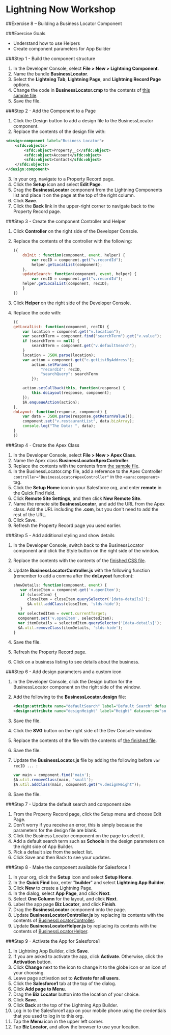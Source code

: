 # Lightning Now Workshop

##Exercise 8 – Building a Business Locator Component

###Exercise Goals

* Understand how to use Helpers
* Create component parameters for App Builder

###Step 1 - Build the component structure
1. In the Developer Console, select **File > New > Lightning Component**.
2. Name the bundle **BusinessLocator**.
3. Select the **Lightning Tab**, **Lightning Page**, and **Lightning Record Page** options.
4. Change the code in **BusinessLocator.cmp** to the contents of [this sample file](https://raw.githubusercontent.com/garazi/LightningNowWorkshop/exercise-8/Snippets/BusinessLocator_start.cmp).
5. Save the file.

###Step 2 - Add the Component to a Page
1. Click the Design button to add a design file to the BusinessLocator component.
2. Replace the contents of the design file with:

```xml
<design:component label="Business Locator">
    <sfdc:objects>
        <sfdc:object>Property__c</sfdc:object>
        <sfdc:object>Account</sfdc:object>
        <sfdc:object>Contact</sfdc:object>
    </sfdc:objects>
</design:component>
```
3. In your org, navigate to a Property Record page.
4. Click the **Setup** icon and select **Edit Page**.
5. Drag the **BusinessLocator** component from the Lightning Components list and place it on the page at the top of the right column.
6. Click **Save**.
7. Click the **Back** link in the upper-right corner to navigate back to the Property Record page.

###Step 3 - Create the component Controller and Helper
1. Click **Controller** on the right side of the Developer Console.
2. Replace the contents of the controller with the following:

	```js
	({
		doInit : function(component, event, helper) {
			var recID = component.get("v.recordId");
			helper.getLocalList(component);
		},
		updateSearch: function(component, event, helper) {
   			var recID = component.get("v.recordId");
       	helper.getLocalList(component, recID);
    	}
    })
	```

3. Click **Helper** on the right side of the Developer Console.
4. Replace the code with:

	```js
	({
    getLocalList: function(component, recID) {
        var location = component.get("v.location");        
        var searchTerm = component.find("searchTerm").get("v.value");
        if (searchTerm == null) {
            searchTerm = component.get("v.defaultSearch");
        }
        location = JSON.parse(location);
        var action = component.get("c.getListByAddress");
            action.setParams({
                "recordId": recID,
                "searchQuery": searchTerm
            });

        action.setCallback(this, function(response) {
            this.doLayout(response, component);
        });
        $A.enqueueAction(action);
    },
    doLayout: function(response, component) {
        var data = JSON.parse(response.getReturnValue());
        component.set("v.restaurantList", data.bizArray);
        console.log("The Data: ", data);
    }
	})
	```
	
###Step 4 - Create the Apex Class
1. In the Developer Console, select **File > New > Apex Class**.
2. Name the Apex class **BusinessLocatorApexController**.
3. Replace the contents with the contents from [the sample file](https://raw.githubusercontent.com/garazi/LightningNowWorkshop/exercise-8/Snippets/BusinessLocatorApexController.cls).
4. In the BusinessLocator.cmp file, add a reference to the Apex Controller `controller="BusinessLocatorApexController"` in the `<aura:component>` tag. 
5. Click the **Setup Home** icon in your Salesforce org, and enter **remote** in the Quick Find field.
6. Click **Remote Site Settings**, and then click **New Remote Site**.
7. Name the remote site **BusinessLocator**, and add the URL from the Apex class. Add the URL including the **.com**, but you don't need to add the rest of the URL.
8. Click Save.
9. Refresh the Property Record page you used earlier.

###Step 5 - Add additional styling and show details
1. In the Developer Console, switch back to the BusinessLocator component and click the Style button on the right side of the window.
2. Replace the contents with the contents of the [finished CSS file](https://raw.githubusercontent.com/garazi/LightningNowWorkshop/exercise-8/Snippets/BusinessLocator.css).
3. Update **BusinessLocatorController.js** with the following function (remember to add a comma after the **doLayout** function):

	```js
	showDetails: function(component, event) {
	   var closeItem = component.get('v.openItem');
	   if (closeItem) {
	      closeItem = closeItem.querySelector('[data-details]');
	      $A.util.addClass(closeItem, 'slds-hide');
	   }
	  var selectedItem = event.currentTarget;
	  component.set('v.openItem', selectedItem);
	  var itemDetails = selectedItem.querySelector('[data-details]');
	  $A.util.removeClass(itemDetails, 'slds-hide');
	}
	```
4. Save the file.
5. Refresh the Property Record page.
6. Click on a business listing to see details about the business.

###Step 6 - Add design parameters and a custom icon
1. In the Developer Console, click the Design button for the BusinessLocator component on the right side of the window.
2. Add the following to the **BusinessLocator.design** file:

	```xml
	<design:attribute name="defaultSearch" label="Default Search" default="Restaurants" description="What would you like to search for?" />
	<design:attribute name="designHeight" label="Height" datasource="small,medium,large" default="small" description="How tall should the component?" />
	```
3. Save the file.
4. Click the **SVG** button on the right side of the Dev Console window.
5. Replace the contents of the file with the contents of [the finished file](https://raw.githubusercontent.com/garazi/LightningNowWorkshop/exercise-8/Snippets/BusinessLocator.svg).
6. Save the file.
7. Update the **BusinessLocator.js** file by adding the following before `var recID ... `:

	```js
	var main = component.find('main');
	$A.util.removeClass(main, 'small');
	$A.util.addClass(main, component.get("v.designHeight"));
	```
8. Save the file.


###Step 7 - Update the default search and component size
1. From the Property Record page, click the Setup menu and choose Edit Page.
2. Don't worry if you receive an error, this is simply because the parameters for the design file are blank.
3. Click the Business Locator component on the page to select it.
4. Add a default search term such as **Schools** in the design parameters on the right side of App Builder.
5. Pick a default size from the select list.
6. Click Save and then Back to see your updates.

###Step 8 - Make the component available for Salesforce 1
1. In your org, click the **Setup** icon and select **Setup Home**.
2. In the **Quick Find** box, enter "**builder**" and select **Lightning App Builder**.
3. Click **New** to create a Lightning Page.
4. In the dialog, select **App Page**, and click **Next**.
5. Select **One Column** for the layout, and click **Next**.
6. Label the app page **Biz Locator**, and click **Finish**.
7. Drag the **BusinessLocator** component onto the page.
8. Update **BusinessLocatorController.js** by replacing its contents with the contents of [BusinessLocatorController](https://raw.githubusercontent.com/garazi/LightningNowWorkshop/exercise-8/Snippets/BusinessLocatorController.js).
9. Update **BusinessLocatorHelper.js** by replacing its contents with the contents of [BusinessLocatorHelper](https://raw.githubusercontent.com/garazi/LightningNowWorkshop/exercise-8/Snippets/BusinessLocatorHelper.js).

###Step 9 - Activate the App for Salesforce1

1. In Lightning App Builder, click **Save**.
2. If you are asked to activate the app, click **Activate**. Otherwise, click the **Activation** button.
3. Click **Change** next to the icon to change it to the globe icon or an icon of your choosing.
4. Leave page activation set to **Activate for all users**.
5. Click the **Salesforce1** tab at the top of the dialog.
6. Click **Add page to Menu**.
7. Drag the **Biz Locator** button into the location of your choice.
8. Click **Save**.
9. Click **Back** at the top of the Lightning App Builder.
10. Log in to the Salesforce1 app on your mobile phone using the credentials that you used to log in to this org.
11. Tap the **Menu** icon in the upper left corner.
12. Tap **Biz Locator**, and allow the browser to use your location.



